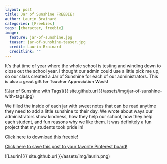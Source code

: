 ```yaml
---
layout: post
title: Jar of Sunshine FREEBIE!
author: Laurin Brainard
categories: [Freebies]
tags: [character, freebie]
image:
  feature: jar-of-sunshine.jpg
  teaser: jar-of-sunshine-teaser.jpg
  credit: Laurin Brainard
  creditlink: ""
---
```

It's that time of year where the whole school is testing and winding down to close out the school year. I thought our admin could use a little pick me up, so our class created a Jar of Sunshine for each of our administrators. This is also a great gift for Teacher Appreciation Week!

![Jar of Sunshine with Tags]({{ site.github.url }}/assets/img/jar-of-sunshine-with-tags.jpg)

We filled the inside of each jar with sweet notes that can be read anytime they need to add a little sunshine to their day. We wrote about ways our administrators show kindness, how they help our school, how they help each student, and fun reasons why we like them. It was definitely a fun project that my students took pride in! 

[Click here to download this freebie!](https://drive.google.com/file/d/177QmI-7DhZe4f3N7uPohlTLE9elhKkxJ/view?usp=sharing)

[Click here to save this post to your favorite Pinterest board!](https://pin.it/5zhnusspdrdjxc)

![Laurin]({{ site.github.url }}/assets/img/laurin.png)